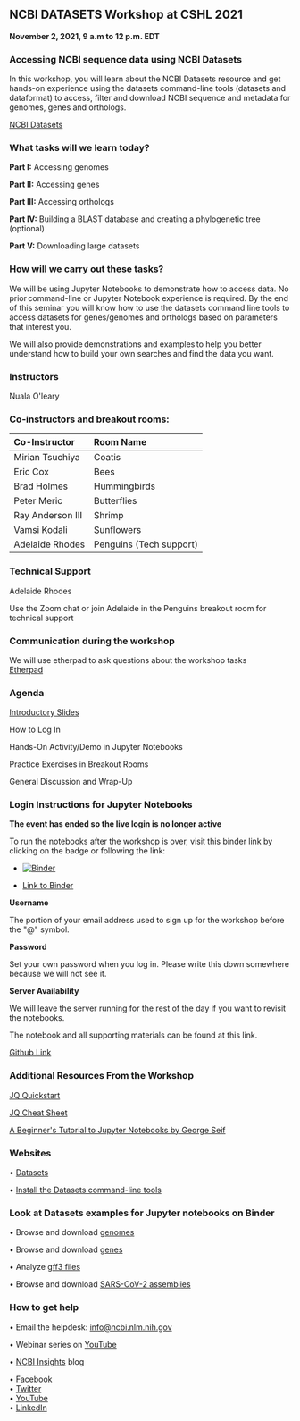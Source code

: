 ## NCBI DATASETS Workshop at CSHL 2021

**November 2, 2021, 9 a.m to 12 p.m. EDT**

### Accessing NCBI sequence data using NCBI Datasets

In this workshop, you will learn about the NCBI Datasets resource and get hands-on experience using the datasets command-line tools (datasets and dataformat) to access, filter and download NCBI sequence and metadata for genomes, genes and orthologs.  

[NCBI Datasets ](https://www.ncbi.nlm.nih.gov/datasets/)

### What tasks will we learn today?

**Part I:** Accessing genomes

**Part II:** Accessing genes 

**Part III:** Accessing orthologs

**Part IV:** Building a BLAST database and creating a phylogenetic tree (optional)

**Part V:** Downloading large datasets

### How will we carry out these tasks? 

We will be using Jupyter Notebooks to demonstrate how to access data. No prior command-line or Jupyter Notebook experience is required. By the end of this seminar you will know how to use the datasets command line tools to access datasets for genes/genomes and orthologs based on parameters that interest you. 

We will also provide demonstrations and examples to help you better understand how to build your own searches and find the data you want. 


### Instructors

Nuala O'leary

### Co-instructors and breakout rooms:

| **Co-Instructor**| **Room Name** | 
| :-------------   | :------------ |    
| Mirian Tsuchiya  | Coatis        |
| Eric Cox         | Bees          |
| Brad Holmes      | Hummingbirds  |
| Peter	Meric      | Butterflies   |
| Ray Anderson III | Shrimp        |
| Vamsi	Kodali     | Sunflowers    |
| Adelaide Rhodes  | Penguins (Tech support)      |

### Technical Support

Adelaide Rhodes

Use the Zoom chat or join Adelaide in the Penguins breakout room for technical support

### Communication during the workshop

We will use etherpad to ask questions about the workshop tasks  
[Etherpad ](https://etherpad.wikimedia.org/p/CSHL_Datasets_Workshop_2021)

### Agenda

[Introductory Slides ](https://github.com/ncbi/datasets/blob/workshop-cshl-2021/training/cshl-2021/CSHL_workshop_intro.pdf)


How to Log In

Hands-On Activity/Demo in Jupyter Notebooks

Practice Exercises in Breakout Rooms

General Discussion and Wrap-Up


### Login Instructions for Jupyter Notebooks

**The event has ended so the live login is no longer active**

To run the notebooks after the workshop is over, visit this binder link by clicking on the badge or following the link:


* [![Binder](https://mybinder.org/badge_logo.svg)](https://mybinder.org/v2/gh/ncbi/datasets/workshop-cshl-2021?filepath=training/cshl-2021/CSHL_datasets_Nov01_binder.ipynb)


* [Link to Binder](https://mybinder.org/v2/gh/ncbi/datasets/workshop-cshl-2021?filepath=training/cshl-2021/CSHL_datasets_Nov01_binder.ipynb)


**Username**

The portion of your email address used to sign up for the workshop before the "@" symbol.

**Password**

Set your own password when you log in. Please write this down somewhere because we will not see it.

**Server Availability**

We will leave the server running for the rest of the day if you want to revisit the notebooks.

The notebook and all supporting materials can be found at this link.

[Github Link](https://github.com/ncbi/datasets/tree/workshop-cshl-2021/training/cshl-2021/)



### Additional Resources From the Workshop

[JQ Quickstart](https://www.ncbi.nlm.nih.gov/datasets/docs/v1/reference-docs/jq-cheatsheet/)

[JQ Cheat Sheet](https://github.com/ncbi/datasets/blob/workshop-cshl-2021/training/cshl-2021/jq_cheatsheet.md)

[A Beginner's  Tutorial to Jupyter Notebooks by George Seif](https://towardsdatascience.com/a-beginners-tutorial-to-jupyter-notebooks-1b2f8705888a)

### Websites

•	[Datasets](https://www.ncbi.nlm.nih.gov/datasets/)  

• [Install the Datasets command-line tools](https://www.ncbi.nlm.nih.gov/datasets/docs/v1/quickstarts/command-line-tools/)

### Look at Datasets examples for Jupyter notebooks on Binder

•	Browse and download [genomes](https://mybinder.org/v2/gh/ncbi/datasets/master?filepath=examples/jupyter/ncbi-datasets-pylib/ncbi-datasets-assembly.ipynb)

•	Browse and download [genes](https://mybinder.org/v2/gh/ncbi/datasets/master?filepath=examples/jupyter/ncbi-datasets-pylib/ncbi-datasets-gene.ipynb)

•	Analyze [gff3 files](https://mybinder.org/v2/gh/ncbi/datasets/master?filepath=examples/jupyter/ncbi-datasets-pylib/ncbi-datasets-gff3.ipynb)

•	Browse and download [SARS-CoV-2 assemblies](https://mybinder.org/v2/gh/ncbi/datasets/master?filepath=examples/jupyter/ncbi-datasets-pylib/ncbi-datasets-virus.ipynb)  

### How to get help  

• Email the helpdesk: [info@ncbi.nlm.nih.gov](mailto:info@ncbi.nlm.nih.gov)  

• Webinar series on [YouTube](https://youtube.com/playlist?list=PL7dF9e2qSW0ZJRMmmUviRKBjBxWsqZBrT)  

• [NCBI Insights](https://ncbiinsights.ncbi.nlm.nih.gov/) blog   

• [Facebook](https://www.facebook.com/ncbi.nlm/)  
• [Twitter](https://twitter.com/NCBI)  
• [YouTube](https://youtube.com/playlist?list=PL7dF9e2qSW0ZJRMmmUviRKBjBxWsqZBrT)  
• [LinkedIn](https://www.linkedin.com/company/ncbinlm/)

